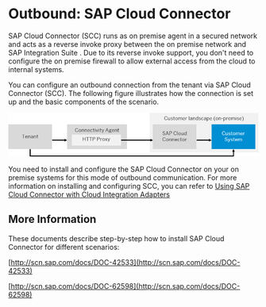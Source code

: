 <!-- loio642e87f1492146998a8eb0779cd07289 -->

# Outbound: SAP Cloud Connector

SAP Cloud Connector \(SCC\) runs as on premise agent in a secured network and acts as a reverse invoke proxy between the on premise network and SAP Integration Suite . Due to its reverse invoke support, you don't need to configure the on premise firewall to allow external access from the cloud to internal systems.

You can configure an outbound connection from the tenant via SAP Cloud Connector \(SCC\). The following figure illustrates how the connection is set up and the basic components of the scenario.

![](images/SCC_d5be228.png)

You need to install and configure the SAP Cloud Connector on your on premise systems for this mode of outbound communication. For more information on installing and configuring SCC, you can refer to [Using SAP Cloud Connector with Cloud Integration Adapters](using-sap-cloud-connector-with-cloud-integration-adapters-65a60e7.md)



## More Information

These documents describe step-by-step how to install SAP Cloud Connector for different scenarios:

[http://scn.sap.com/docs/DOC-42533](http://scn.sap.com/docs/DOC-42533)

[http://scn.sap.com/docs/DOC-62598](http://scn.sap.com/docs/DOC-62598)

